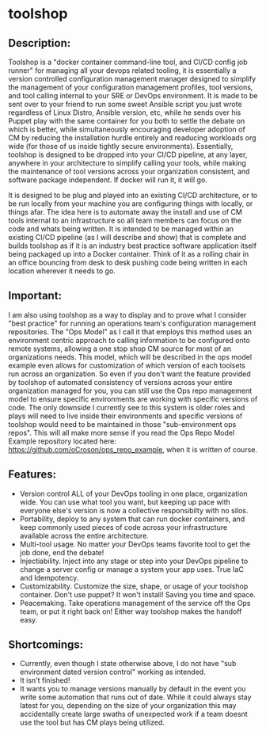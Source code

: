 # toolshop

## Description:
Toolshop is a "docker container command-line tool, and CI/CD config job runner" for managing all your devops related tooling, it is essentially a version controlled configuration management manager designed to simplify the management of your configuration management profiles, tool versions, and tool calling internal to your SRE or DevOps environment.  It is made to be sent over to your friend to run some sweet Ansible script you just wrote regardless of Linux Distro, Ansible version, etc, while he sends over his Puppet play with the same container for you both to settle the debate on which is better, while simultaneously encouraging developer adoption of CM by reducing the installation hurdle entirely and readucing workloads org wide (for those of us inside tightly secure environments).  Essentially, toolshop is designed to be dropped into your CI/CD pipeline, at any layer, anywhere in your architecture to simplify calling your tools, while making the maintenance of tool versions across your organization consistent, and software package independent.  If docker will run it, it will go.

It is designed to be plug and played into an existing CI/CD architecture, or to be run locally from your machine you are configuring things with  locally, or things afar.  The idea here is to automate away the install and use of CM tools internal to an infrastructure so all team members can focus on the code and whats being written.  It is intended to be managed within an existing CI/CD pipeline (as I will describe and show) that is complete and builds toolshop as if it is an industry best practice software application itself being packaged up into a Docker container.  Think of it as a rolling chair in an office bouncing from desk to desk pushing code being written in each location wherever it needs to go.

## Important:

I am also using toolshop as a way to display and to prove what I consider "best practice" for running an operations team's configuration management repositories.  The "Ops Model" as I call it that employs this method uses an environment centric approach to calling information to be configured onto remote systems, allowing a one stop shop CM source for most of an organizations needs.  This model, which will be described in the ops model example even allows for customization of which version of each toolsets run across an organization.  So even if you don't want the feature provided by toolshop of automated consistency of versions across your entire organization managed for you, you can still use the Ops repo management model to ensure specific environments are working with specific versions of code.  The only downside I currently see to this system is older roles and plays will need to live inside their environments and specific versions of toolshop would need to be maintained in those "sub-environment ops repos".  This will all make more sense if you read the Ops Repo Model Example repository located here: https://github.com/oCroson/ops_repo_example, when it is written of course.

## Features:

- Version control ALL of your DevOps tooling in one place, organization wide.  You can use what tool you want, but keeping up pace with everyone else's version is now a collective responsibilty with no silos.
- Portability, deploy to any system that can run docker containers, and keep commonly used pieces of code across your infrastructure available across the entire architecture.
- Multi-tool usage.  No matter your DevOps teams favorite tool to get the job done, end the debate!
- Injectiability.  Inject into any stage or step into your DevOps pipeline to change a server config or manage a system your app uses.  True IaC and Idempotency.
- Customizability.  Customize the size, shape, or usage of your toolshop container.  Don't use puppet? It won't install! Saving you time and space.
- Peacemaking.  Take operations management of the service off the Ops team, or put it right back on! Either way toolshop makes the handoff easy.

## Shortcomings:

- Currently, even though I state otherwise above, I do not have "sub environment dated version control" working as intended.
- It isn't finished!
- It wants you to manage versions manually by default in the event you write some automation that runs out of date.  While it could always stay latest for you, depending on the size of your organization this may accidentally create large swaths of unexpected work if a team doesnt use the tool but has CM plays being utilized.



